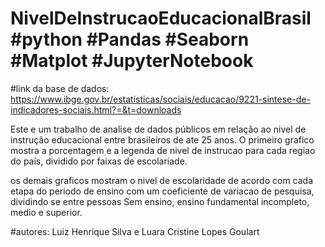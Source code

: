 # NivelDeInstrucaoEducacionalBrasil #python #Pandas #Seaborn #Matplot #JupyterNotebook
#link da base de dados: 
https://www.ibge.gov.br/estatisticas/sociais/educacao/9221-sintese-de-indicadores-sociais.html?=&t=downloads

Este e um trabalho de analise de dados públicos em relação ao nivel de instrução educacional entre brasileiros de ate 25 anos.
O primeiro grafico mostra a porcentagem e a legenda de nivel de instrucao para cada regiao do país, dividido por faixas de escolariade.

os demais graficos mostram o nivel de escolaridade de acordo com cada etapa do periodo de ensino com um coeficiente de variacao de pesquisa, 
dividindo se entre pessoas Sem ensino, ensino fundamental incompleto, medio e superior.

#autores:
Luiz Henrique Silva e Luara Cristine Lopes Goulart

